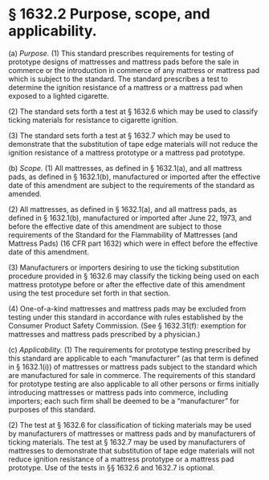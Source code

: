 # § 1632.2   Purpose, scope, and applicability.

(a) *Purpose.* (1) This standard prescribes requirements for testing of prototype designs of mattresses and mattress pads before the sale in commerce or the introduction in commerce of any mattress or mattress pad which is subject to the standard. The standard prescribes a test to determine the ignition resistance of a mattress or a mattress pad when exposed to a lighted cigarette.


(2) The standard sets forth a test at § 1632.6 which may be used to classify ticking materials for resistance to cigarette ignition.


(3) The standard sets forth a test at § 1632.7 which may be used to demonstrate that the substitution of tape edge materials will not reduce the ignition resistance of a mattress prototype or a mattress pad prototype.


(b) *Scope.* (1) All mattresses, as defined in § 1632.1(a), and all mattress pads, as defined in § 1632.1(b), manufactured or imported after the effective date of this amendment are subject to the requirements of the standard as amended.


(2) All mattresses, as defined in § 1632.1(a), and all mattress pads, as defined in § 1632.1(b), manufactured or imported after June 22, 1973, and before the effective date of this amendment are subject to those requirements of the Standard for the Flammability of Mattresses (and Mattress Pads) (16 CFR part 1632) which were in effect before the effective date of this amendment.


(3) Manufacturers or importers desiring to use the ticking substitution procedure provided in § 1632.6 may classify the ticking being used on each mattress prototype before or after the effective date of this amendment using the test procedure set forth in that section.


(4) One-of-a-kind mattresses and mattress pads may be excluded from testing under this standard in accordance with rules established by the Consumer Product Safety Commission. (See § 1632.31(f): exemption for mattresses and mattress pads prescribed by a physician.)


(c) *Applicability.* (1) The requirements for prototype testing prescribed by this standard are applicable to each “manufacturer” (as that term is defined in § 1632.1(i)) of mattresses or mattress pads subject to the standard which are manufactured for sale in commerce. The requirements of this standard for prototype testing are also applicable to all other persons or firms initially introducing mattresses or mattress pads into commerce, including importers; each such firm shall be deemed to be a “manufacturer” for purposes of this standard.


(2) The test at § 1632.6 for classification of ticking materials may be used by manufacturers of mattresses or mattress pads and by manufacturers of ticking materials. The test at § 1632.7 may be used by manufacturers of mattresses to demonstrate that substitution of tape edge materials will not reduce ignition resistance of a mattress prototype or a mattress pad prototype. Use of the tests in §§ 1632.6 and 1632.7 is optional.




